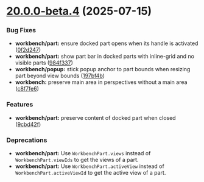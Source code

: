 # [20.0.0-beta.4](https://github.com/SchweizerischeBundesbahnen/scion-workbench/compare/20.0.0-beta.3...20.0.0-beta.4) (2025-07-15)


### Bug Fixes

* **workbench/part:** ensure docked part opens when its handle is activated ([0f2d247](https://github.com/SchweizerischeBundesbahnen/scion-workbench/commit/0f2d24774c01dcfa730a7dde4d8b2152b2b1beac))
* **workbench/part:** show part bar in docked parts with inline-grid and no visible parts ([984f337](https://github.com/SchweizerischeBundesbahnen/scion-workbench/commit/984f33767acf0d6721b218030de42eccb7070f62))
* **workbench/popup:** stick popup anchor to part bounds when resizing part beyond view bounds ([197bf4b](https://github.com/SchweizerischeBundesbahnen/scion-workbench/commit/197bf4b067e2fceb2ac33aba2ce83733b4027e9c))
* **workbench:** preserve main area in perspectives without a main area ([c8f7fe6](https://github.com/SchweizerischeBundesbahnen/scion-workbench/commit/c8f7fe62bfbebdbbc7f11b079ce985f334271263))


### Features

* **workbench/part:** preserve content of docked part when closed ([9cbd42f](https://github.com/SchweizerischeBundesbahnen/scion-workbench/commit/9cbd42f7c28f246de8979c3b9a603a4f98c0d9ff))


### Deprecations

* **workbench/part:** Use `WorkbenchPart.views` instead of `WorkbenchPart.viewIds` to get the views of a part.
* **workbench/part:** Use `WorkbenchPart.activeView` instead of `WorkbenchPart.activeViewId` to get the active view of a part.



